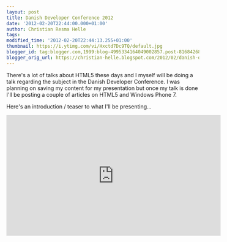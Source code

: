 ```yaml
---
layout: post
title: Danish Developer Conference 2012
date: '2012-02-20T22:44:00.000+01:00'
author: Christian Resma Helle
tags: 
modified_time: '2012-02-20T22:44:13.255+01:00'
thumbnail: https://i.ytimg.com/vi/Hxctd7Dc9TQ/default.jpg
blogger_id: tag:blogger.com,1999:blog-4995334164049002857.post-8168426852409535182
blogger_orig_url: https://christian-helle.blogspot.com/2012/02/danish-developer-conference-2012.html
---
```


There's a lot of talks about HTML5 these days and I myself will be doing a talk regarding the subject in the Danish Developer Conference. I was planning on saving my content for my presentation but once my talk is done I'll be posting a couple of articles on HTML5 and Windows Phone 7.  

Here's an introduction / teaser to what I'll be presenting...  

<iframe width="560" height="315" src="https://www.youtube.com/embed/Hxctd7Dc9TQ" title="YouTube video player" frameborder="0" allow="accelerometer; autoplay; clipboard-write; encrypted-media; gyroscope; picture-in-picture" allowfullscreen></iframe>